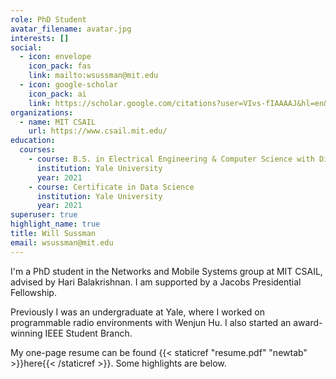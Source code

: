```yaml
---
role: PhD Student
avatar_filename: avatar.jpg
interests: []
social:
  - icon: envelope
    icon_pack: fas
    link: mailto:wsussman@mit.edu
  - icon: google-scholar
    icon_pack: ai
    link: https://scholar.google.com/citations?user=VIvs-fIAAAAJ&hl=en&oi=sra
organizations:
  - name: MIT CSAIL
    url: https://www.csail.mit.edu/
education:
  courses:
    - course: B.S. in Electrical Engineering & Computer Science with Distinction
      institution: Yale University
      year: 2021
    - course: Certificate in Data Science
      institution: Yale University
      year: 2021
superuser: true
highlight_name: true
title: Will Sussman
email: wsussman@mit.edu
---
```

I'm a PhD student in the Networks and Mobile Systems group at MIT CSAIL, advised by Hari Balakrishnan. I am supported by a Jacobs Presidential Fellowship.

Previously I was an undergraduate at Yale, where I worked on programmable radio environments with Wenjun Hu. I also started an award-winning IEEE Student Branch.

My one-page resume can be found {{< staticref "resume.pdf" "newtab" >}}here{{< /staticref >}}. Some highlights are below.